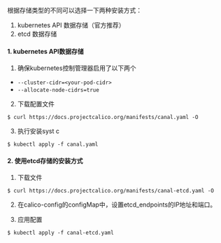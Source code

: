根据存储类型的不同可以选择一下两种安装方式：

1. kubernetes API 数据存储（官方推荐）
2. etcd 数据存储

#### 1. kubernetes API数据存储
1. 确保kubernetes控制管理器启用了以下两个
- `--cluster-cidr=<your-pod-cidr>`
- `--allocate-node-cidrs=true`

2. 下载配置文件

```shell
$ curl https://docs.projectcalico.org/manifests/canal.yaml -O
```

3. 执行安装syst	c	

```shell
$ kubectl apply -f canal.yaml
```

#### 2. 使用etcd存储的安装方式

1. 下载文件

```shell
$ curl https://docs.projectcalico.org/manifests/canal-etcd.yaml -O
```

2. 在calico-config的configMap中，设置etcd_endpoints的IP地址和端口。

3. 应用配置
```shell
$ kubectl apply -f canal-etcd.yaml
```